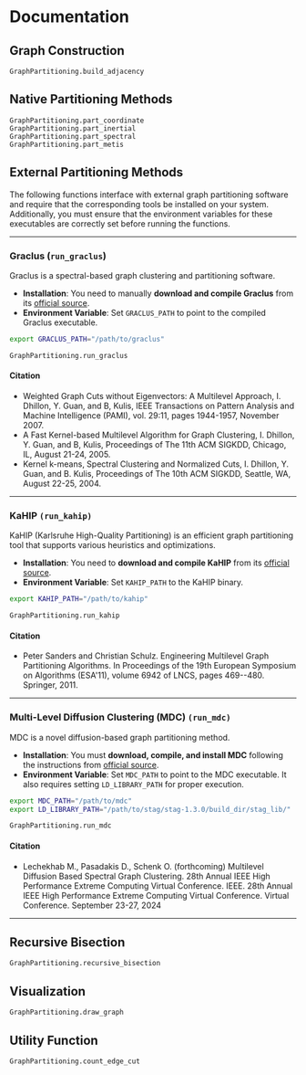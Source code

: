 # Documentation
## Graph Construction
```@docs
GraphPartitioning.build_adjacency
```
## Native Partitioning Methods
```@docs
GraphPartitioning.part_coordinate
GraphPartitioning.part_inertial
GraphPartitioning.part_spectral
GraphPartitioning.part_metis
```
## External Partitioning Methods

The following functions interface with external graph partitioning software and require that the corresponding tools be installed on your system. Additionally, you must ensure that the environment variables for these executables are correctly set before running the functions.

---
### Graclus (`run_graclus`) 
Graclus is a spectral-based graph clustering and partitioning software.  

- **Installation**: You need to manually **download and compile Graclus** from its [official source](https://www.cs.utexas.edu/~dml/Software/graclus.html).  
- **Environment Variable**: Set `GRACLUS_PATH` to point to the compiled Graclus executable.  

```bash
export GRACLUS_PATH="/path/to/graclus"
```
```@docs
GraphPartitioning.run_graclus
```
#### Citation
* Weighted Graph Cuts without Eigenvectors: A Multilevel Approach, I. Dhillon, Y. Guan, and B, Kulis, IEEE Transactions on Pattern Analysis and Machine Intelligence (PAMI), vol. 29:11, pages 1944-1957, November 2007.
* A Fast Kernel-based Multilevel Algorithm for Graph Clustering, I. Dhillon, Y. Guan, and B, Kulis, Proceedings of The 11th ACM SIGKDD, Chicago, IL, August 21-24, 2005.
* Kernel k-means, Spectral Clustering and Normalized Cuts, I. Dhillon, Y. Guan, and B. Kulis, Proceedings of The 10th ACM SIGKDD, Seattle, WA, August 22-25, 2004.
---

### KaHIP `(run_kahip)`
KaHIP (Karlsruhe High-Quality Partitioning) is an efficient graph partitioning tool that supports various heuristics and optimizations.

- **Installation**: You need to **download and compile KaHIP** from its [official source](https://kahip.github.io/).
- **Environment Variable**: Set `KAHIP_PATH` to the KaHIP binary.

```bash
export KAHIP_PATH="/path/to/kahip"
```
```@docs
GraphPartitioning.run_kahip
```
#### Citation
* Peter Sanders and Christian Schulz. Engineering Multilevel Graph Partitioning Algorithms. In Proceedings of the 19th European Symposium on Algorithms (ESA'11), volume 6942 of LNCS, pages 469--480. Springer, 2011.
---
### Multi-Level Diffusion Clustering (MDC) `(run_mdc)`
MDC is a novel diffusion-based graph partitioning method.

- **Installation**: You must **download, compile, and install MDC** following the instructions from [official source](https://kahip.github.io/).
- **Environment Variable**: Set `MDC_PATH` to point to the MDC executable. It also requires setting `LD_LIBRARY_PATH` for proper execution.
```bash
export MDC_PATH="/path/to/mdc"
export LD_LIBRARY_PATH="/path/to/stag/stag-1.3.0/build_dir/stag_lib/"
```
```@docs
GraphPartitioning.run_mdc
```
#### Citation
* Lechekhab M., Pasadakis D., Schenk O. (forthcoming) Multilevel Diffusion Based Spectral Graph Clustering. 28th Annual IEEE High Performance Extreme Computing Virtual Conference. IEEE. 28th Annual IEEE High Performance Extreme Computing Virtual Conference. Virtual Conference. September 23-27, 2024
---
## Recursive Bisection
```@docs
GraphPartitioning.recursive_bisection
```
## Visualization
```@docs
GraphPartitioning.draw_graph
```

## Utility Function
```@docs
GraphPartitioning.count_edge_cut
```
